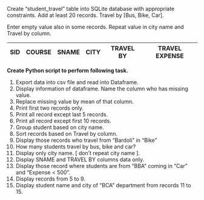 Create “student_travel” table into SQLite database with appropriate constraints. Add at least 20 records. Travel by [Bus, Bike, Car].

Enter empty value also in some records.  Repeat value in city name and Travel by column.

| SID | COURSE | SNAME | CITY | TRAVEL BY | TRAVEL EXPENSE |
|-----|--------|-------|------|-----------|----------------|

**Create Python script to perform following task.**

1.	Export data into csv file and read into Dataframe.
2.	Display information of dataframe.  Name the column who has missing value.
3.	Replace missing value by mean of that column.
4. Print first two records only.
5.  Print all record except last 5 records.
6. Print all record except first 10 records.
7. Group student based on city name.
8. Sort records based on Travel by column.
9. Display those records who travel from “Bardoli” in “Bike”
10. How many students travel by bus, bike and car?
11. Display only city name. [ don’t repeat city name ].
12. Display SNAME and TRAVEL BY columns data only.
13. Display those record where students are from “BBA” coming in “Car” and “Expense < 500”.
14. Display records from 5 to 9.
15. Display student name and city of “BCA” department from records 11 to 15.


